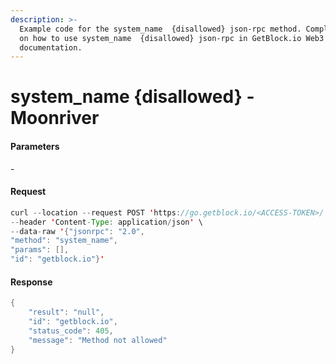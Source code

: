 ```yaml
---
description: >-
  Example code for the system_name  {disallowed} json-rpc method. Сomplete guide
  on how to use system_name  {disallowed} json-rpc in GetBlock.io Web3
  documentation.
---
```


# system\_name {disallowed} - Moonriver

#### Parameters

\-

#### Request

```java
curl --location --request POST 'https://go.getblock.io/<ACCESS-TOKEN>/' \
--header 'Content-Type: application/json' \
--data-raw '{"jsonrpc": "2.0",
"method": "system_name",
"params": [],
"id": "getblock.io"}'
```

#### Response

```java
{
    "result": "null",
    "id": "getblock.io",
    "status_code": 405,
    "message": "Method not allowed"
}
```

